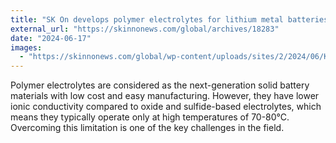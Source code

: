 ```yaml
---
title: "SK On develops polymer electrolytes for lithium metal batteries"
external_url: "https://skinnonews.com/global/archives/18283"
date: "2024-06-17"
images:
  - "https://skinnonews.com/global/wp-content/uploads/sites/2/2024/06/KakaoTalk_20240617_161122334_02.jpg"
---
```


Polymer electrolytes are considered as the next-generation solid battery materials with low cost and easy manufacturing. However, they have lower ionic conductivity compared to oxide and sulfide-based electrolytes, which means they typically operate only at high temperatures of 70-80°C. Overcoming this limitation is one of the key challenges in the field.